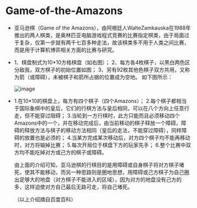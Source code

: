 # Game-of-the-Amazons

  * 亚马逊棋（Game of the Amazons），由阿根廷人WalteZamkauska在1988年推出的两人棋类，是奥林匹亚电脑游戏程式竞赛的比赛指定棋类，由于局面过于复杂，仅第一步就有两千七百多种走法，故该棋类多不用于人类之间比赛，而是用于计算机博弈相关方面的比赛与研究。

  * 1、棋盘制式为10*10方格棋盘（如右图）；
    2、每方各4枚棋子，以黑白两色区分敌我，双方棋子的初始位置如图；
    3、另有92枚其他色棋子双方共用，又称为箭（或障碍），未被棋子和箭所占据的位置成为空地。
    如下图所示：

    ![image](https://user-images.githubusercontent.com/67529039/117412385-521b6d00-af47-11eb-8d2e-23d5e0ca7399.png)

  * 1.在10*10的棋盘上，每方有四个棋子（四个Amazons）；
    2.每个棋子都相当于国际象棋中的皇后，它们的行棋方法与皇后相同，可以在八个方向上任意行走，但不能穿过阻碍；
    3.当轮到一方行棋时，此方只能而且必须移动四个Amazons中的一个，并在移动完成后，由当前移动的棋子释放一个障碍，障碍的释放方法与棋子的移动方法相同（皇后的走法，不能穿过障碍），同样障碍的放置也是必须的；
    4.当某方完成某次移动后，对方四个棋子均不能再移动时，对方将输掉比赛；
    5.每次开局位于棋盘下方的玩家先手；
    6.整个比赛中双方均不能吃掉对方或己方的棋子或障碍。
    
    由上面的介绍可知，亚马逊棋的行棋目的是用障碍或自身棋子将对方棋子堵死，使其不能移动，而另一种思路则是圈地思想，用障碍或己方棋子为自己圈出足够大的地盘（对方棋子不能进入的区域），因为对方的地盘没有己方的多，这样迫使对方自己最后无路可走，将自己堵死。

    （以上介绍摘自百度百科）
